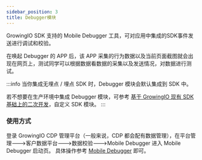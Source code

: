```yaml
---
sidebar_position: 3
title: Debugger模块
---
```


GrowingIO SDK 支持的 Mobile Debugger 工具，可对应用中集成的SDK事件发送进行调试和校验。

在唤起 Debugger 的 APP 后，该 APP 采集的行为数据以及当前页面截图就会出现在网页上，测试同学可以根据数据看数据的采集以及发送情况，对数据进行测试。

:::info
当你集成无埋点 / 埋点 SDK 时，Debugger 模块会默认集成到 SDK 中。

若不想要在生产环境中集成 Debugger 模块，可参考 [基于 GrowingIO 现有 SDK 基础上的二次开发](/blog/custom%20ios%20sdk)，自定义 SDK 模块。
:::

### 使用方式

登录 GrowingIO CDP 管理平台（一般来说，CDP 都会配有数据管理），在平台管理--->客户数据平台--->数据校验--->Mobile Debugger 进入 Mobile Debugger 启动页。
具体操作参考 [Mobile Debugger](/docs/debugverify/mobiledebugger) 即可。
